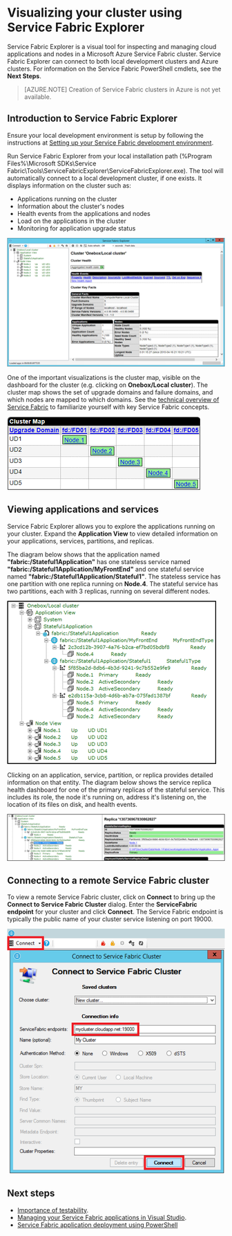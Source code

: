 <properties
   pageTitle="Visualizing your cluster using Service Fabric Explorer"
   description="Service Fabric Explorer is a useful GUI tool for inspecting and managing cloud applications and nodes in a Microsoft Azure Service Fabric cluster."
   services="service-fabric"
   documentationCenter=".net"
   authors="jessebenson"
   manager="timlt"
   editor=""/>

<tags
   ms.service="service-fabric"
   ms.devlang="dotnet"
   ms.topic="article"
   ms.tgt_pltfrm="na"
   ms.workload="na"
   ms.date="04/14/2015"
   ms.author="jesseb"/>

# Visualizing your cluster using Service Fabric Explorer

Service Fabric Explorer is a visual tool for inspecting and managing cloud applications and nodes in a Microsoft Azure Service Fabric cluster. Service Fabric Explorer can connect to both local development clusters and Azure clusters. For information on the Service Fabric PowerShell cmdlets, see the **Next Steps**.

> [AZURE.NOTE] Creation of Service Fabric clusters in Azure is not yet available.

## Introduction to Service Fabric Explorer

Ensure your local development environment is setup by following the instructions at [Setting up your Service Fabric development environment](service-fabric-setup-your-development-environment.md).

Run Service Fabric Explorer from your local installation path (%Program Files%\Microsoft SDKs\Service Fabric\Tools\ServiceFabricExplorer\ServiceFabricExplorer.exe). The tool will automatically connect to a local development cluster, if one exists.  It displays information on the cluster such as:

- Applications running on the cluster
- Information about the cluster's nodes
- Health events from the applications and nodes
- Load on the applications in the cluster
- Monitoring for application upgrade status

![Visual representation of the Service Fabric cluster and the deployed applications][servicefabricexplorer]

One of the important visualizations is the cluster map, visible on the dashboard for the cluster (e.g. clicking on **Onebox/Local cluster**). The cluster map shows the set of upgrade domains and failure domains, and which nodes are mapped to which domains.  See the [technical overview of Service Fabric](service-fabric-technical-overview.md) to familiarize yourself with key Service Fabric concepts.

![Cluster map shows which upgrade domains and failure domains each node belongs to.][clustermap]


## Viewing applications and services

Service Fabric Explorer allows you to explore the applications running on your cluster.  Expand the **Application View** to view detailed information on your applications, services, partitions, and replicas.

The diagram below shows that the application named **"fabric:/Stateful1Application"** has one stateless service named **"fabric:/Stateful1Application/MyFrontEnd"** and one stateful service named **"fabric:/Stateful1Application/Stateful1"**. The stateless service has one partition with one replica running on **Node.4**. The stateful service has two partitions, each with 3 replicas, running on several different nodes.

![View of the applications running on the Service Fabric cluster][applicationview]

Clicking on an application, service, partition, or replica provides detailed information on that entity.  The diagram below shows the service replica health dashboard for one of the primary replicas of the stateful service.  This includes its role, the node it's running on, address it's listening on, the location of its files on disk, and health events.

![Detailed information on a Service Fabric replica][replicadetails]


## Connecting to a remote Service Fabric cluster

To view a remote Service Fabric cluster, click on **Connect** to bring up the **Connect to Service Fabric Cluster** dialog.  Enter the **ServiceFabric endpoint** for your cluster and click **Connect**.  The Service Fabric endpoint is typically the public name of your cluster service listening on port 19000.

![Setup a connection to your remote Service Fabric cluster][connecttocluster]


<!--Every topic should have next steps and links to the next logical set of content to keep the customer engaged-->
## Next steps

- [Importance of testability](service-fabric-testability-importance.md).
- [Managing your Service Fabric applications in Visual Studio](service-fabric-manage-application-in-visual-studio.md).
- [Service Fabric application deployment using PowerShell](service-fabric-deploy-remove-applications.md)

<!--Image references-->
[applicationview]: ./media/service-fabric-visualizing-your-cluster/applicationview.png
[clustermap]: ./media/service-fabric-visualizing-your-cluster/clustermap.png
[connecttocluster]: ./media/service-fabric-visualizing-your-cluster/connecttocluster.png
[replicadetails]: ./media/service-fabric-visualizing-your-cluster/replicadetails.png
[servicefabricexplorer]: ./media/service-fabric-visualizing-your-cluster/servicefabricexplorer.png
